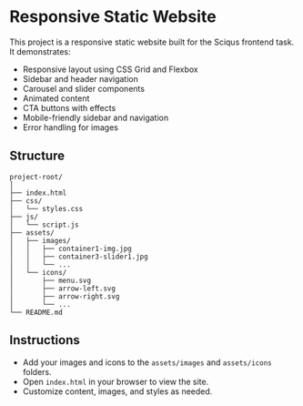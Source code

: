 # Responsive Static Website

This project is a responsive static website built for the Sciqus frontend task. It demonstrates:
- Responsive layout using CSS Grid and Flexbox
- Sidebar and header navigation
- Carousel and slider components
- Animated content
- CTA buttons with effects
- Mobile-friendly sidebar and navigation
- Error handling for images

## Structure

```
project-root/
│
├── index.html
├── css/
│   └── styles.css
├── js/
│   └── script.js
├── assets/
│   ├── images/
│   │   ├── container1-img.jpg
│   │   ├── container3-slider1.jpg
│   │   └── ...
│   └── icons/
│       ├── menu.svg
│       ├── arrow-left.svg
│       ├── arrow-right.svg
│       └── ...
└── README.md
```

## Instructions
- Add your images and icons to the `assets/images` and `assets/icons` folders.
- Open `index.html` in your browser to view the site.
- Customize content, images, and styles as needed.
